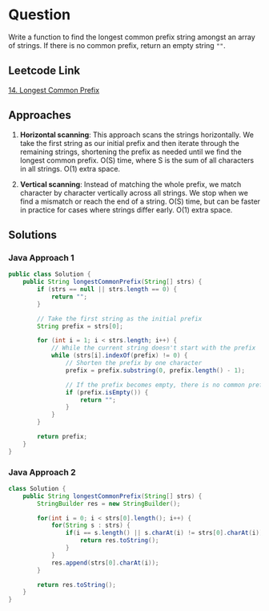 # Question

Write a function to find the longest common prefix string amongst an array of strings. If there is no common prefix, return an empty string `""`.

## Leetcode Link

[14. Longest Common Prefix](https://leetcode.com/problems/longest-common-prefix/)

## Approaches

1. **Horizontal scanning**: This approach scans the strings horizontally. We take the first string as our initial prefix and then iterate through the remaining strings, shortening the prefix as needed until we find the longest common prefix. O(S) time, where S is the sum of all characters in all strings. O(1) extra space.

2. **Vertical scanning**: Instead of matching the whole prefix, we match character by character vertically across all strings. We stop when we find a mismatch or reach the end of a string. O(S) time, but can be faster in practice for cases where strings differ early. O(1) extra space.

## Solutions

### Java Approach 1

```java
public class Solution {
    public String longestCommonPrefix(String[] strs) {
        if (strs == null || strs.length == 0) {
            return "";
        }

        // Take the first string as the initial prefix
        String prefix = strs[0];

        for (int i = 1; i < strs.length; i++) {
            // While the current string doesn't start with the prefix
            while (strs[i].indexOf(prefix) != 0) {
                // Shorten the prefix by one character
                prefix = prefix.substring(0, prefix.length() - 1);

                // If the prefix becomes empty, there is no common prefix
                if (prefix.isEmpty()) {
                    return "";
                }
            }
        }

        return prefix;
    }
}
```

### Java Approach 2

```java
class Solution {
    public String longestCommonPrefix(String[] strs) {
        StringBuilder res = new StringBuilder();

        for(int i = 0; i < strs[0].length(); i++) {
            for(String s : strs) {
                if(i == s.length() || s.charAt(i) != strs[0].charAt(i)) {
                    return res.toString();
                }
            }
            res.append(strs[0].charAt(i));
        }

        return res.toString();
    }
}
```

